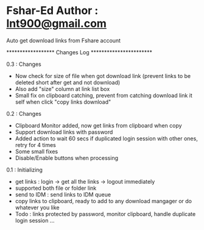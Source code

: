 Fshar-Ed
Author : lnt900@gmail.com
========
Auto get download links from Fshare account


****************** Changes Log ***********************

0.3 : Changes

  - Now check for size of file when got download link (prevent links to be deleted short after get and not download)
  - Also add "size" column at link list box
  - Small fix on clipboard catching, prevent from catching download link it self when click "copy links download"

0.2 : Changes

  - Clipboard Monitor added, now get links from clipboard when copy
  - Support download links with password
  - Added action to wait 60 secs if duplicated login session with other ones, retry for 4 times
  - Some small fixes
  - Disable/Enable buttons when processing

0.1 : Initializing
  
  - get links : login -> get all the links -> logout immediately
  - supported both file or folder link
  - send to IDM : send links to IDM queue
  - copy links to clipboard, ready to add to any download mangager or do whatever you like
  - Todo : links protected by password, monitor clipboard, handle duplicate login session ...

